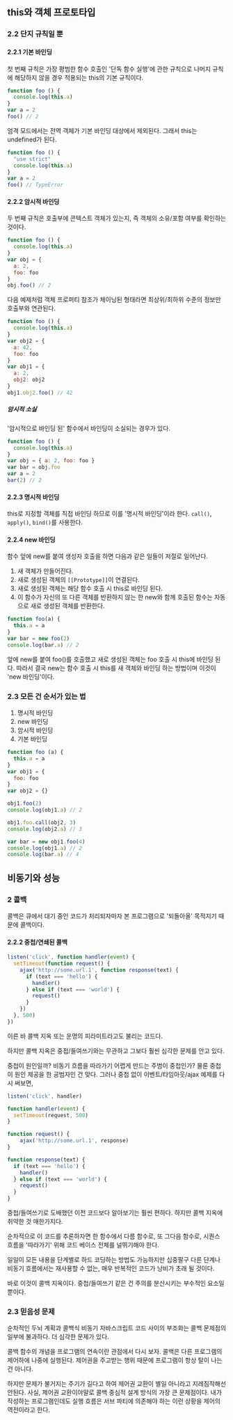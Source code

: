 ## this와 객체 프로토타입
### 2.2 단지 규칙일 뿐
#### 2.2.1 기본 바인딩
첫 번째 규칙은 가장 평범한 함수 호출인 '단독 함수 실행'에 관한 규칙으로 나머지 규칙에 해당하지 않을 경우 적용되는 this의 기본 규칙이다.

```js
function foo () {
  console.log(this.a)
}
var a = 2
foo() // 2
```

엄격 모드에서는 전역 객체가 기본 바인딩 대상에서 제외된다. 그래서 this는 undefined가 된다.
```js
function foo () {
  "use strict"
  console.log(this.a)
}
var a = 2
foo() // TypeError
```
#### 2.2.2 암시적 바인딩
두 번째 규칙은 호출부에 콘텍스트 객체가 있는지, 즉 객체의 소유/포함 여부를 확인하는 것이다.

```js
function foo () {
  console.log(this.a)
}
var obj = {
  a: 2,
  foo: foo
}
obj.foo() // 2
```

다음 예제처럼 객체 프로퍼티 참조가 체이닝된 형태라면 최상위/최하위 수준의 정보만 호출부와 연관된다.
```js
function foo () {
  console.log(this.a)
}
var obj2 = {
  a: 42,
  foo: foo
}
var obj1 = {
  a: 2,
  obj2: obj2
}
obj1.obj2.foo() // 42
```

##### 암시적 소실
'암시적으로 바인딩 된' 함수에서 바인딩이 소실되는 경우가 있다.
```js
function foo () {
  console.log(this.a)
}
var obj = { a: 2, foo: foo }
var bar = obj.foo
var a = 2
bar(2) // 2
```

#### 2.2.3 명시적 바인딩
this로 지정할 객체를 직접 바인딩 하므로 이를 '명시적 바인딩'이라 한다. `call()`, `apply()`, `bind()`를 사용한다.

#### 2.2.4 new 바인딩
함수 앞에 new를 붙여 생성자 호출을 하면 다음과 같은 일들이 저절로 일어난다.
1. 새 객체가 만들어진다.
2. 새로 생성된 객체의 `[[Prototype]]`이 연결된다.
3. 새로 생성된 객체는 해당 함수 호출 시 this로 바인딩 된다.
4. 이 함수가 자신의 또 다른 객체를 반환하지 않는 한 new와 함께 호출된 함수는 자동으로 새로 생성된 객체를 반환한다.

```js
function foo(a) {
  this.a = a
}
var bar = new foo(2)
console.log(bar.a) // 2
```
앞에 new를 붙여 foo()를 호출했고 새로 생성된 객체는 foo 호출 시 this에 바인딩 된다. 따라서 결국 new는 함수 호출 시 this를 새 객체와 바인딩 하는 방법이며 이것이 'new 바인딩'이다.

### 2.3 모든 건 순서가 있는 법
1. 명시적 바인딩
2. new 바인딩
3. 암시적 바인딩
4. 기본 바인딩

```js
function foo (a) {
  this.a = a
}
var obj1 = {
  foo: foo
}
var obj2 = {}

obj1.foo(2)
console.log(obj1.a) // 2

obj1.foo.call(obj2, 3)
console.log(obj2.a) // 3

var bar = new obj1.foo(4)
console.log(obj1.a) // 2
console.log(bar.a) // 4
```

## 비동기와 성능
### 2 콜백
콜백은 큐에서 대기 중인 코드가 처리되자마자 본 프로그램으로 '되돌아올' 목적지기 때문에 콜백이다.

#### 2.2.2 중첩/연쇄된 콜백
```js
listen('click', function handler(event) {
  setTimeout(function request() {
    ajax('http://some.url.1', function response(text) {
      if (text === 'hello') {
        handler()
      } else if (text === 'world') {
        request()
      }
    })
  }, 500)
})
```
이른 바 콜백 지옥 또는 운명의 피라미트라고도 불리는 코드다.

하지만 콜백 지옥은 중접/들여쓰기와는 무관하고 그보다 훨씬 심각한 문제를 안고 있다.

중첩이 원인일까? 비동기 흐름을 따라가기 어렵게 만드는 주범이 중첩인가? 물론 중첩이 원인 제공을 한 공범자인 건 맞다. 그러나 중첩 없이 이벤트/타임아웃/ajax 예제를 다시 써보면,
```js
listen('click', handler)

function handler(event) {
  setTimeout(request, 500)
}

function request() {
    ajax('http://some.url.1', response)
}

function response(text) {
  if (text === 'hello') {
    handler()
  } else if (text === 'world') {
    request()
  }
}
```
중첩/들여쓰기로 도배했던 이전 코드보다 알아보기는 훨씬 편하다. 하지만 콜백 지옥에 취약한 것 매한가지다.

순차적으로 이 코드를 추론하자면 한 함수에서 다름 함수로, 또 그다음 함수로, 시퀀스 흐름을 '따라가기' 위해 코드 베이스 전체를 널뛰기해야 한다.

일일이 모든 내용을 단계별로 하드 코딩하는 방법도 가능하지만 십중팔구 다른 단계나 비동기 흐름에서는 재사용할 수 없는, 매우 반복적인 코드가 낭비가 초래 될 것이다.

바로 이것이 콜백 지옥이다. 중첩/들여쓰기 같은 건 주의를 분산시키는 부수적인 요소일 뿐이다.

### 2.3 믿음성 문제
순차적인 두뇌 계획과 콜백식 비동기 자바스크립트 코드 사이의 부조화는 콜백 문제점의 일부에 불과하다. 더 심각한 문제가 있다.

콜백 함수의 개념을 프로그램의 연속이란 관점에서 다시 보자. 콜백은 다른 프로그램의 제어하에 나중에 실행된다. 제어권을 주고받는 행위 때문에 프로그램이 항상 탈이 나는 건 아니다.

하지만 문제가 불거지는 주기가 길다고 하여 제어권 교환이 별일 아니라고 지레짐작해선 안된다. 사실, 제어권 교환이야말로 콜백 중심적 설계 방식의 가장 큰 문제점이다. 내가 작성하는 프로그램인데도 실행 흐름은 서브 파티에 의존해야 하는 이런 상황을 제어의 역전이라고 한다.